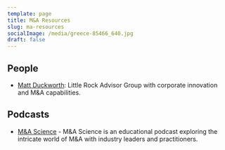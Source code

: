 ```yaml
---
template: page
title: M&A Resources
slug: ma-resources
socialImage: /media/greece-85466_640.jpg
draft: false
---
```


## People

* [Matt Duckworth](http://rhapsodi.net/): Little Rock Advisor Group with corporate innovation and M&A capabilities.

## Podcasts

* [M&A Science](https://dealroom.net/type/podcast) - M&A Science is an educational podcast exploring the intricate world of M&A with industry leaders and practitioners.